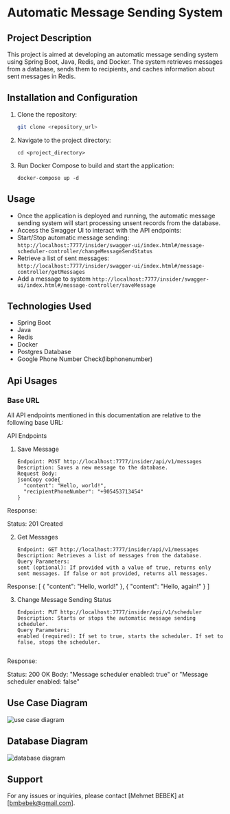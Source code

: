 # Automatic Message Sending System

## Project Description
This project is aimed at developing an automatic message sending system using Spring Boot, Java, Redis, and Docker. The system retrieves messages from a database, sends them to recipients, and caches information about sent messages in Redis.

## Installation and Configuration
1. Clone the repository:
   ```bash
   git clone <repository_url>

2. Navigate to the project directory:
    ```
    cd <project_directory>
3. Run Docker Compose to build and start the application:
    ```
   docker-compose up -d

## Usage
- Once the application is deployed and running, the automatic message sending system will start processing unsent records from the database.
- Access the Swagger UI to interact with the API endpoints:
- Start/Stop automatic message sending: `http://localhost:7777/insider/swagger-ui/index.html#/message-scheduler-controller/changeMessageSendStatus`
- Retrieve a list of sent messages: `http://localhost:7777/insider/swagger-ui/index.html#/message-controller/getMessages`
- Add a message to system `http://localhost:7777/insider/swagger-ui/index.html#/message-controller/saveMessage`

## Technologies Used
- Spring Boot
- Java
- Redis
- Docker
- Postgres Database
- Google Phone Number Check(libphonenumber)

## Api Usages
### Base URL

All API endpoints mentioned in this documentation are relative to the following base URL:

API Endpoints
1. Save Message
   ```
   Endpoint: POST http://localhost:7777/insider/api/v1/messages
   Description: Saves a new message to the database.
   Request Body:
   jsonCopy code{
     "content": "Hello, world!",
     "recipientPhoneNumber": "+905453713454"
   }

Response:

Status: 201 Created


2. Get Messages

   ```
   Endpoint: GET http://localhost:7777/insider/api/v1/messages
   Description: Retrieves a list of messages from the database.
   Query Parameters:
   sent (optional): If provided with a value of true, returns only sent messages. If false or not provided, returns all messages.
   
Response:
[
  {
    "content": "Hello, world!"
  },
  {
    "content": "Hello, again!"
  }
]


3. Change Message Sending Status

   ```
   Endpoint: PUT http://localhost:7777/insider/api/v1/scheduler
   Description: Starts or stops the automatic message sending scheduler.
   Query Parameters:
   enabled (required): If set to true, starts the scheduler. If set to false, stops the scheduler.


Response:

Status: 200 OK
Body: "Message scheduler enabled: true" or "Message scheduler enabled: false"

## Use Case Diagram

![use case diagram](https://github.com/mehmetbebek/insider-auto-message-sender/assets/663996/b24b58a0-e351-443d-80a4-03088a0ca9c2)

## Database Diagram

![database diagram](https://github.com/mehmetbebek/insider-auto-message-sender/assets/663996/e6932bb7-bfb8-4ce0-93e3-274788b17994)


## Support
For any issues or inquiries, please contact [Mehmet BEBEK] at [bmbebek@gmail.com].
